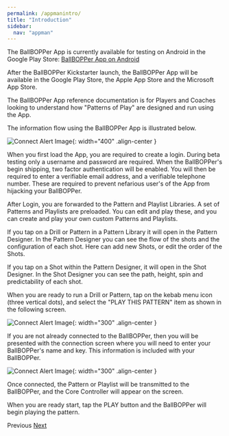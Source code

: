 ```yaml
---
permalink: /appmanintro/
title: "Introduction"
sidebar:
  nav: "appman"
---
```


The BallBOPPer App is currently available for testing on Android in the Google Play Store: <a href="https://play.google.com/store/apps/details?id=com.RoBOPPics.bbapp18" >BallBOPPer App on Android</a> 

After the BallBOPPer Kickstarter launch, the BallBOPPer App will be available in the Google Play Store, the Apple App Store and the Microsoft App Store.  

The BallBOPPer App reference documentation is for Players and Coaches looking to understand how "Patterns of Play" are designed and run using the App.

The information flow using the BallBOPPer App is illustrated below.

![Connect Alert Image](../assets/images/BallBOPPerScreenFlow003.png){: width="400" .align-center } 

When you first load the App, you are required to create a login. During beta testing only a username and password are required. When the BallBOPPer's begin shipping, two factor authentication will be enabled. You will then be required to enter a verifiable email address, and a verifiable telephone number. These are required to prevent nefarious user's of the App from hijacking your BallBOPPer.

After Login, you are forwarded to the Pattern and Playlist Libraries. A set of Patterns and Playlists are preloaded. You can edit and play these, and you can create and play your own custom Patterns and Playlists.

If you tap on a Drill or Pattern in a Pattern Library it will open in the Pattern Designer. In the Pattern Designer you can see the flow of the shots and the configuration of each shot. Here can add new Shots, or edit the order of the Shots.

If you tap on a Shot within the Pattern Designer, it will open in the Shot Designer. In the Shot Designer you can see the path, height, spin and predictability of each shot.

When you are ready to run a Drill or Pattern, tap on the kebab menu icon (three vertical dots), and select the "PLAY THIS PATTERN" item as shown in the following screen. 

![Connect Alert Image](../assets/images/PatternKabob001.jpg){: width="300" .align-center } 

If you are not already connected to the BallBOPPer, then you will be presented with the connection screen where you will need to enter your BallBOPPer's name and key. This information is included with your BallBOPPer.

![Connect Alert Image](../assets/images/ConnectionPage001.jpg){: width="300" .align-center }

Once connected, the Pattern or Playlist will be transmitted to the BallBOPPer, and the Core Controller will appear on the screen. 

When you are ready start, tap the PLAY button and the BallBOPPer will begin playing the pattern.

  <nav class="pagination">
      <a  class="pagination--pager disabled">Previous</a>
      <a href="/BallBOPPer/appmanconnect/" class="pagination--pager" title="Connect">Next</a> 
  </nav>
